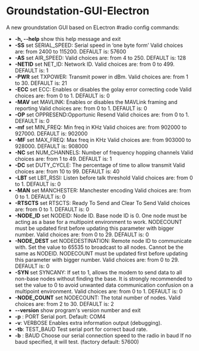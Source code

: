 # Groundstation-GUI-Electron
A new groundstation GUI based on ELectron
#radio config commands:
  * **-h, --help**     show this help message and exit
  * **-SS**            set SERIAL_SPEED: Serial speed in ‘one byte form’ Valid choices are: from 2400 to 115200. DEFAULT is: 57600
  * **-AS**            set AIR_SPEED: Valid choices are: from 4 to 250. DEFAULT is: 128
  * **-NETID**         set NET_ID: Network ID. Valid choices are: from 0 to 499. DEFAULT is: 1
  * **-PWR**           set TXPOWER: Transmit power in dBm. Valid choices are: from 1 to 30. DEFAULT is: 21
  * **-ECC**           set ECC: Enables or disables the golay error correcting code Valid choices are: from 0 to 1. DEFAULT is: 0
  * **-MAV**           set MAVLINK: Enables or disables the MAVLink framing and reporting Valid choices are: from 0 to 1. DEFAULT is: 0
  * **-OP**            set OPPRESEND:Opportunic Resend Valid choices are: from 0 to 1. DEFAULT is: 0
  * **-mf**            set MIN_FREQ: Min freq in KHz Valid choices are: from 902000 to 927000. DEFAULT is: 902000
  * **-MF**            set MAX_FREQ: Max freq in KHz Valid choices are: from 903000 to 928000. DEFAULT is: 908000
  * **-NC**            set NUM_CHANNELS: Number of frequency hopping channels Valid choices are: from 1 to 49. DEFAULT is: 1
  * **-DC**            set DUTY_CYCLE: The percentage of time to allow transmit Valid choices are: from 10 to 99. DEFAULT is: 40
  * **-LBT**           set LBT_RSSI: Listen before talk threshold Valid choices are: from 0 to 1. DEFAULT is: 0
  * **-MAN**           set MANCHESTER: Manchester encoding Valid choices are: from 0 to 1. DEFAULT is: 0
 * **-RTSCTS**        set RTSCTS: Ready To Send and Clear To Send Valid choices are: from 0 to 1. DEFAULT is: 0
 * **-NODE_ID**       set NODEID: Node ID. Base node ID is 0. One node must be acting as a base for a multipoint environment to work. NODECOUNT must be updated
                 first before updating this parameter with bigger number. Valid choices are: from 0 to 29. DEFAULT is: 0
 * **-NODE_DEST**     set NODEDESTINATION: Remote node ID to communicate with. Set the value to 65535 to broadcast to all nodes. Cannot be the same as NODEID.
                 NODECOUNT must be updated first before updating this parameter with bigger number. Valid choices are: from 0 to 29. DEFAULT is: 0
 * **-SYN**           set SYNCANY: If set to 1, allows the modem to send data to all non-base nodes without finding the base. It is strongly recommended to set the
                 value to 0 to avoid unwanted data communication confusion on a multipoint environment. Valid choices are: from 0 to 1. DEFAULT is: 0
 * **-NODE_COUNT**    set NODECOUNT: The total number of nodes. Valid choices are: from 2 to 30. DEFAULT is: 2
 * **--version**      show program's version number and exit
  * **-p** : PORT        Serial port. Default: COM4
  * **-v**: VERBOSE     Enables extra information output (debugging).
  * **-tb**: TEST_BAUD  Test serial port for correct baud rate.
  * **-b** : BAUD        Choose our serial connection speed to the radio in baud If no baud specified, it will test. (factory default: 57600)
